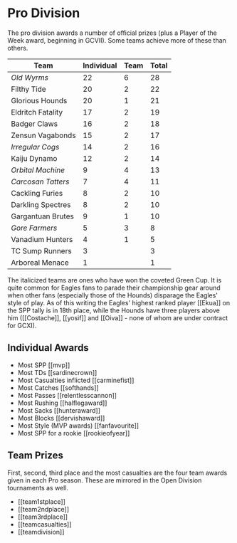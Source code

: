 # Pro Division

The pro division awards a number of official prizes (plus a Player of the Week award, beginning in GCVII). Some teams achieve more of these than others.

| Team | Individual | Team | Total |
|---|---|---|---|
| *Old Wyrms* | 22 | 6 | 28 |
| Filthy Tide | 20 | 2 | 22 |
| Glorious Hounds | 20 | 1 | 21 |
| Eldritch Fatality | 17 | 2 | 19 |
| Badger Claws | 16 | 2 | 18 |
| Zensun Vagabonds | 15 | 2 | 17 |
| *Irregular Cogs* | 14 | 2 | 16 |
| Kaiju Dynamo | 12 | 2 | 14 |
| *Orbital Machine* | 9 | 4 | 13 |
| *Carcosan Tatters* | 7 | 4 | 11 |
| Cackling Furies | 8 | 2 | 10 |
| Darkling Spectres | 8 | 2 | 10 |
| Gargantuan Brutes | 9 | 1 | 10 |
| *Gore Farmers* | 5 | 3 | 8 |
| Vanadium Hunters | 4 | 1 | 5 |
| TC Sump Runners | 3 |  | 3 |
| Arboreal Menace | 1 |  | 1 |

The italicized teams are ones who have won the coveted Green Cup. It is quite common for Eagles fans to parade their championship gear around when other fans (especially those of the Hounds) disparage the Eagles' style of play. As of this writing the Eagles' highest ranked player [[Ekua]] on the SPP tally is in 18th place, while the Hounds have three players above him ([[Costache]], [[yosif]] and [[Oiva]] - none of whom are under contract for GCXI).

## Individual Awards

* Most SPP [[mvp]]
* Most TDs [[sardinecrown]]
* Most Casualties inflicted [[carminefist]]
* Most Catches [[softhands]]
* Most Passes [[relentlesscannon]]
* Most Rushing [[halflegaward]]
* Most Sacks [[hunteraward]]
* Most Blocks [[dervishaward]]
* Most Style (MVP awards) [[fanfavourite]]
* Most SPP for a rookie [[rookieofyear]]

## Team Prizes

First, second, third place and the most casualties are the four team awards given in each Pro season. These are mirrored in the Open Division tournaments as well.

* [[team1stplace]]
* [[team2ndplace]]
* [[team3rdplace]]
* [[teamcasualties]]
* [[teamdivision]]
